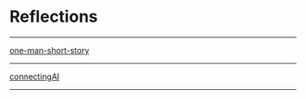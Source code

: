 # Reflections  
---

[one-man-short-story](/reflections/oneManShortStory.md ':include')

---

[connectingAI](/reflections/connectingAI.md ':include')

---
